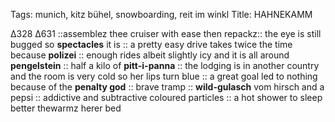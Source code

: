 Tags: munich, kitz bühel, snowboarding, reit im winkl
Title: HAHNEKAMM
  
∆328 ∆631 ::assemblez thee cruiser with ease then repackz:: the eye is still bugged so **spectacles** it is :: a pretty easy drive takes twice the time because **polizei** :: enough rides albeit slightly icy and it is all around **pengelstein** :: half a kilo of **pitt-i-panna** :: the lodging is in another country and the room is very cold so her lips turn blue :: a great goal led to nothing because of the **penalty god** :: brave tramp :: **wild-gulasch** vom hirsch and a pepsi :: addictive and subtractive coloured particles :: a hot shower to sleep better thewarmz herer bed  
